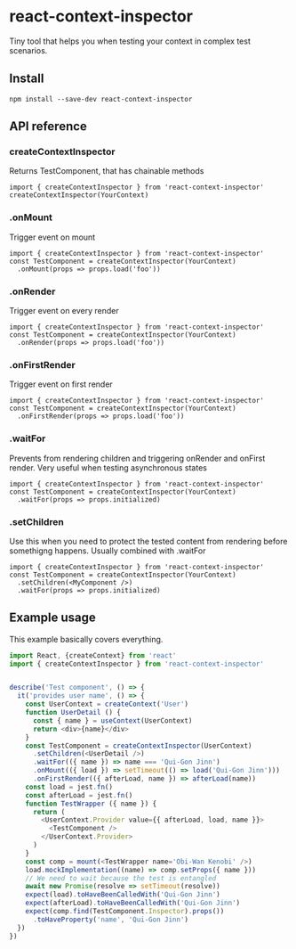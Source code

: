 # react-context-inspector

Tiny tool that helps you when testing your context in complex test scenarios.

## Install

```shell
npm install --save-dev react-context-inspector
```

## API reference

### createContextInspector

Returns TestComponent, that has chainable methods

```
import { createContextInspector } from 'react-context-inspector'
createContextInspector(YourContext)
```

### .onMount

Trigger event on mount


```
import { createContextInspector } from 'react-context-inspector'
const TestComponent = createContextInspector(YourContext)
  .onMount(props => props.load('foo'))
```

### .onRender

Trigger event on every render


```
import { createContextInspector } from 'react-context-inspector'
const TestComponent = createContextInspector(YourContext)
  .onRender(props => props.load('foo'))
```

### .onFirstRender

Trigger event on first render


```
import { createContextInspector } from 'react-context-inspector'
const TestComponent = createContextInspector(YourContext)
  .onFirstRender(props => props.load('foo'))
```

### .waitFor

Prevents from rendering children and triggering onRender and onFirst render. Very useful when testing asynchronous states


```
import { createContextInspector } from 'react-context-inspector'
const TestComponent = createContextInspector(YourContext)
  .waitFor(props => props.initialized)
```

### .setChildren

Use this when you need to protect the tested content from rendering before somethigng happens. Usually combined with .waitFor


```
import { createContextInspector } from 'react-context-inspector'
const TestComponent = createContextInspector(YourContext)
  .setChildren(<MyComponent />)
  .waitFor(props => props.initialized)
```

## Example usage

This example basically covers everything.

```javascript
import React, {createContext} from 'react'
import { createContextInspector } from 'react-context-inspector'


describe('Test component', () => {
  it('provides user name', () => {
    const UserContext = createContext('User')
    function UserDetail () {
      const { name } = useContext(UserContext)
      return <div>{name}</div>
    }
    const TestComponent = createContextInspector(UserContext)
      .setChildren(<UserDetail />)
      .waitFor(({ name }) => name === 'Qui-Gon Jinn')
      .onMount(({ load }) => setTimeout(() => load('Qui-Gon Jinn')))
      .onFirstRender(({ afterLoad, name }) => afterLoad(name))
    const load = jest.fn()
    const afterLoad = jest.fn()
    function TestWrapper ({ name }) {
      return (
        <UserContext.Provider value={{ afterLoad, load, name }}>
          <TestComponent />
        </UserContext.Provider>
      )
    }
    const comp = mount(<TestWrapper name='Obi-Wan Kenobi' />)
    load.mockImplementation((name) => comp.setProps({ name }))
    // We need to wait because the test is entangled
    await new Promise(resolve => setTimeout(resolve))
    expect(load).toHaveBeenCalledWith('Qui-Gon Jinn')
    expect(afterLoad).toHaveBeenCalledWith('Qui-Gon Jinn')
    expect(comp.find(TestComponent.Inspector).props())
      .toHaveProperty('name', 'Qui-Gon Jinn')
  })
})
```
